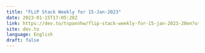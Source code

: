 ```yaml
---
title: "FLiP Stack Weekly for 15-Jan-2023"
date: 2023-01-15T17:05:28Z
link: https://dev.to/tspannhw/flip-stack-weekly-for-15-jan-2023-20en?utm_medium=RSS&utm_source=news.12bit.vn
site: dev.to
language: English
draft: false
---
```

